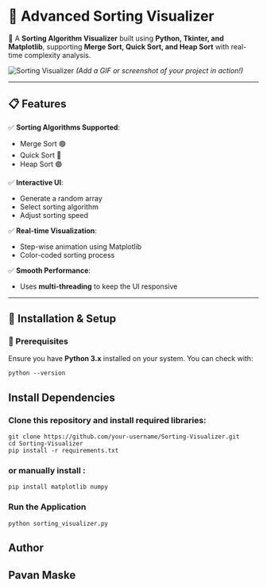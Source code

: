# 📌 Advanced Sorting Visualizer
🚀 A **Sorting Algorithm Visualizer** built using **Python, Tkinter, and Matplotlib**, supporting **Merge Sort, Quick Sort, and Heap Sort** with real-time complexity analysis.  

![Sorting Visualizer](https://user-images.githubusercontent.com/your-username/demo.gif) *(Add a GIF or screenshot of your project in action!)*  

---

## 📋 Features
✅ **Sorting Algorithms Supported**:  
- Merge Sort 🟢  
- Quick Sort 🔴  
- Heap Sort 🟣  

✅ **Interactive UI**:
- Generate a random array  
- Select sorting algorithm  
- Adjust sorting speed  

✅ **Real-time Visualization**:
- Step-wise animation using Matplotlib  
- Color-coded sorting process  

✅ **Smooth Performance**:
- Uses **multi-threading** to keep the UI responsive  

---

## 🚀 Installation & Setup
### 🔧 Prerequisites
Ensure you have **Python 3.x** installed on your system. You can check with:

    python --version

## Install Dependencies

### Clone this repository and install required libraries:

    git clone https://github.com/your-username/Sorting-Visualizer.git
    cd Sorting-Visualizer
    pip install -r requirements.txt

### or manually install :

    pip install matplotlib numpy

### Run the Application

    python sorting_visualizer.py

## Author
## Pavan Maske

